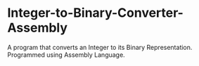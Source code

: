 # Integer-to-Binary-Converter-Assembly
A program that converts an Integer to its Binary Representation. Programmed using Assembly Language.
